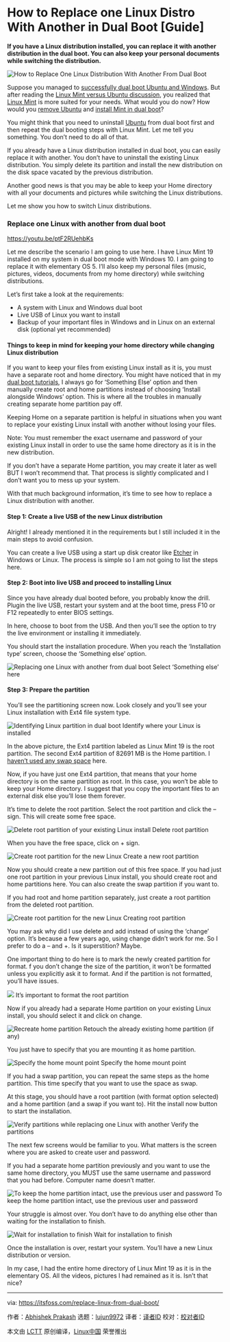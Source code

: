 How to Replace one Linux Distro With Another in Dual Boot [Guide]
======
**If you have a Linux distribution installed, you can replace it with another distribution in the dual boot. You can also keep your personal documents while switching the distribution.**

![How to Replace One Linux Distribution With Another From Dual Boot][1]

Suppose you managed to [successfully dual boot Ubuntu and Windows][2]. But after reading the [Linux Mint versus Ubuntu discussion][3], you realized that [Linux Mint][4] is more suited for your needs. What would you do now? How would you [remove Ubuntu][5] and [install Mint in dual boot][6]?

You might think that you need to uninstall [Ubuntu][7] from dual boot first and then repeat the dual booting steps with Linux Mint. Let me tell you something. You don’t need to do all of that.

If you already have a Linux distribution installed in dual boot, you can easily replace it with another. You don’t have to uninstall the existing Linux distribution. You simply delete its partition and install the new distribution on the disk space vacated by the previous distribution.

Another good news is that you may be able to keep your Home directory with all your documents and pictures while switching the Linux distributions.

Let me show you how to switch Linux distributions.

### Replace one Linux with another from dual boot

<https://youtu.be/ptF2RUehbKs>

Let me describe the scenario I am going to use here. I have Linux Mint 19 installed on my system in dual boot mode with Windows 10. I am going to replace it with elementary OS 5. I’ll also keep my personal files (music, pictures, videos, documents from my home directory) while switching distributions.

Let’s first take a look at the requirements:

  * A system with Linux and Windows dual boot
  * Live USB of Linux you want to install
  * Backup of your important files in Windows and in Linux on an external disk (optional yet recommended)



#### Things to keep in mind for keeping your home directory while changing Linux distribution

If you want to keep your files from existing Linux install as it is, you must have a separate root and home directory. You might have noticed that in my [dual boot tutorials][8], I always go for ‘Something Else’ option and then manually create root and home partitions instead of choosing ‘Install alongside Windows’ option. This is where all the troubles in manually creating separate home partition pay off.

Keeping Home on a separate partition is helpful in situations when you want to replace your existing Linux install with another without losing your files.

Note: You must remember the exact username and password of your existing Linux install in order to use the same home directory as it is in the new distribution.

If you don’t have a separate Home partition, you may create it later as well BUT I won’t recommend that. That process is slightly complicated and I don’t want you to mess up your system.

With that much background information, it’s time to see how to replace a Linux distribution with another.

#### Step 1: Create a live USB of the new Linux distribution

Alright! I already mentioned it in the requirements but I still included it in the main steps to avoid confusion.

You can create a live USB using a start up disk creator like [Etcher][9] in Windows or Linux. The process is simple so I am not going to list the steps here.

#### Step 2: Boot into live USB and proceed to installing Linux

Since you have already dual booted before, you probably know the drill. Plugin the live USB, restart your system and at the boot time, press F10 or F12 repeatedly to enter BIOS settings.

In here, choose to boot from the USB. And then you’ll see the option to try the live environment or installing it immediately.

You should start the installation procedure. When you reach the ‘Installation type’ screen, choose the ‘Something else’ option.

![Replacing one Linux with another from dual boot][10]
Select ‘Something else’ here

#### Step 3: Prepare the partition

You’ll see the partitioning screen now. Look closely and you’ll see your Linux installation with Ext4 file system type.

![Identifying Linux partition in dual boot][11]
Identify where your Linux is installed

In the above picture, the Ext4 partition labeled as Linux Mint 19 is the root partition. The second Ext4 partition of 82691 MB is the Home partition. I [haven’t used any swap space][12] here.

Now, if you have just one Ext4 partition, that means that your home directory is on the same partition as root. In this case, you won’t be able to keep your Home directory. I suggest that you copy the important files to an external disk else you’ll lose them forever.

It’s time to delete the root partition. Select the root partition and click the – sign. This will create some free space.

![Delete root partition of your existing Linux install][13]
Delete root partition

When you have the free space, click on + sign.

![Create root partition for the new Linux][14]
Create a new root partition

Now you should create a new partition out of this free space. If you had just one root partition in your previous Linux install, you should create root and home partitions here. You can also create the swap partition if you want to.

If you had root and home partition separately, just create a root partition from the deleted root partition.

![Create root partition for the new Linux][15]
Creating root partition

You may ask why did I use delete and add instead of using the ‘change’ option. It’s because a few years ago, using change didn’t work for me. So I prefer to do a – and +. Is it superstition? Maybe.

One important thing to do here is to mark the newly created partition for format. f you don’t change the size of the partition, it won’t be formatted unless you explicitly ask it to format. And if the partition is not formatted, you’ll have issues.

![][16]
It’s important to format the root partition

Now if you already had a separate Home partition on your existing Linux install, you should select it and click on change.

![Recreate home partition][17]
Retouch the already existing home partition (if any)

You just have to specify that you are mounting it as home partition.

![Specify the home mount point][18]
Specify the home mount point

If you had a swap partition, you can repeat the same steps as the home partition. This time specify that you want to use the space as swap.

At this stage, you should have a root partition (with format option selected) and a home partition (and a swap if you want to). Hit the install now button to start the installation.

![Verify partitions while replacing one Linux with another][19]
Verify the partitions

The next few screens would be familiar to you. What matters is the screen where you are asked to create user and password.

If you had a separate home partition previously and you want to use the same home directory, you MUST use the same username and password that you had before. Computer name doesn’t matter.

![To keep the home partition intact, use the previous user and password][20]
To keep the home partition intact, use the previous user and password

Your struggle is almost over. You don’t have to do anything else other than waiting for the installation to finish.

![Wait for installation to finish][21]
Wait for installation to finish

Once the installation is over, restart your system. You’ll have a new Linux distribution or version.

In my case, I had the entire home directory of Linux Mint 19 as it is in the elementary OS. All the videos, pictures I had remained as it is. Isn’t that nice?

--------------------------------------------------------------------------------

via: https://itsfoss.com/replace-linux-from-dual-boot/

作者：[Abhishek Prakash][a]
选题：[lujun9972](https://github.com/lujun9972)
译者：[译者ID](https://github.com/译者ID)
校对：[校对者ID](https://github.com/校对者ID)

本文由 [LCTT](https://github.com/LCTT/TranslateProject) 原创编译，[Linux中国](https://linux.cn/) 荣誉推出

[a]: https://itsfoss.com/author/abhishek/
[1]: https://4bds6hergc-flywheel.netdna-ssl.com/wp-content/uploads/2018/09/Replace-Linux-Distro-from-dual-boot.png
[2]: https://itsfoss.com/install-ubuntu-1404-dual-boot-mode-windows-8-81-uefi/
[3]: https://itsfoss.com/linux-mint-vs-ubuntu/
[4]: https://www.linuxmint.com/
[5]: https://itsfoss.com/uninstall-ubuntu-linux-windows-dual-boot/
[6]: https://itsfoss.com/guide-install-linux-mint-16-dual-boot-windows/
[7]: https://www.ubuntu.com/
[8]: https://itsfoss.com/guide-install-elementary-os-luna/
[9]: https://etcher.io/
[10]: https://4bds6hergc-flywheel.netdna-ssl.com/wp-content/uploads/2018/09/replace-linux-with-another-1.jpg
[11]: https://4bds6hergc-flywheel.netdna-ssl.com/wp-content/uploads/2018/09/replace-linux-with-another-2.jpg
[12]: https://itsfoss.com/swap-size/
[13]: https://4bds6hergc-flywheel.netdna-ssl.com/wp-content/uploads/2018/09/replace-linux-with-another-3.jpg
[14]: https://4bds6hergc-flywheel.netdna-ssl.com/wp-content/uploads/2018/09/replace-linux-with-another-4.jpg
[15]: https://4bds6hergc-flywheel.netdna-ssl.com/wp-content/uploads/2018/09/replace-linux-with-another-5.jpg
[16]: https://4bds6hergc-flywheel.netdna-ssl.com/wp-content/uploads/2018/09/replace-linux-with-another-6.jpg
[17]: https://4bds6hergc-flywheel.netdna-ssl.com/wp-content/uploads/2018/09/replace-linux-with-another-7.jpg
[18]: https://4bds6hergc-flywheel.netdna-ssl.com/wp-content/uploads/2018/09/replace-linux-with-another-8.jpg
[19]: https://4bds6hergc-flywheel.netdna-ssl.com/wp-content/uploads/2018/09/replace-linux-with-another-9.jpg
[20]: https://4bds6hergc-flywheel.netdna-ssl.com/wp-content/uploads/2018/09/replace-linux-with-another-10.jpg
[21]: https://4bds6hergc-flywheel.netdna-ssl.com/wp-content/uploads/2018/09/replace-linux-with-another-11.jpg
